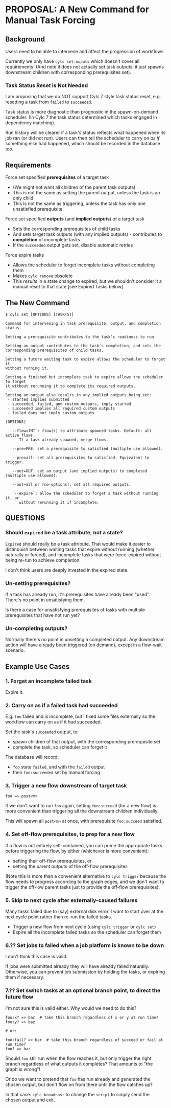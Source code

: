 # PROPOSAL: A New Command for Manual Task Forcing


## Background

Users need to be able to intervene and affect the progression of workflows.

Currently we only have `cylc set-ouputs` which doesn't cover all requirements.
(And note it does not actually set task outputs: it just spawns downstream
children with corresponding prerequisites set).


### Task Status Reset is Not Needed

I am proposing that we do NOT support Cylc 7 style task status reset, e.g.
resetting a task from `failed` to `succeeded`.

Task status is more diagnostic than prognostic in the spawn-on-demand
scheduler. (In Cylc 7 the task status determined which tasks engaged in
dependency matching). 

Run history will be clearer if a task's status reflects what happened when
its job ran (or did not run). Users can then tell the scheduler to carry on *as
if* something else had happened, which should be recorded in the database too.


## Requirements

Force set specified **prerequisites** of a target task
  - (We might not want all children of the parent task outputs)
  - This is not the same as setting the parent output, unless the task is an
    only child
  - This is not the same as triggering, unless the task has only one
    unsatisfied prerequisite

Force set specified **outputs** (and **implied outputs**) of a target task
  - Sets the corresponding prerequisites of child tasks
  - And sets target task outputs (with any implied outputs) - contributes to
    **completion** of incomplete tasks
  - If the `succeeded` output gets set, disable automatic retries

Force expire tasks
  - Allows the scheduler to forget incomplete tasks without completing them 
  - Makes `cylc remove` obsolete
  - This *results* in a state change to expired, but we shouldn't consider it a
    manual reset to that state [see Expired Tasks below]


## The New Command

```
$ cylc set [OPTIONS] [TASK(S)]

Command for intervening in task prerequisite, output, and completion status.

Setting a prerequisite contributes to the task's readiness to run.

Setting an output contributes to the task's completion, and sets the
corresponding prerequisites of child tasks.

Setting a future waiting task to expire allows the scheduler to forget it
without running it.

Setting a finished but incomplete task to expire allows the scheduler to forget
it without rerunning it to complete its required outputs.

Setting an output also results in any implied outputs being set:
 - started implies submitted
 - succeeded, failed, and custom outputs, imply started
 - succeeded implies all required custom outputs
 - failed does not imply custom outputs

[OPTIONS]

   --flow=INT`: flow(s) to attribute spawned tasks. Default: all active flows.
      If a task already spawned, merge flows.

   --pre=PRE: set a prerequisite to satisfied (multiple use allowed).

   --pre=all: set all prerequisites to satisfied. Equivalent to trigger.

   --out=OUT: set an output (and implied outputs) to completed (multiple use allowed).

   --out=all or [no-options]: set all required outputs.

   `--expire`: allow the scheduler to forget a task without running it, or
      without rerunning it if incomplete.

```



## QUESTIONS

### Should `expired` be a task attribute, not a state?

`Expired` should really be a task attribute. That would make it easier
to distinbuish between waiting tasks that expire without running (whether
naturally or forced), and incomplete tasks that were force-expired without
being re-run to achieve completion.

I don't think users are deeply invested in the expired state.


### Un-setting prerequisites?

If a task has already run, it's prerequisites have already been "used". There's
no point in unsatisfying them.

Is there a case for unsatisfying prerequisites of tasks with multiple
prerequisites that have not run yet?


### Un-completing outputs?

Normally there's no point in unsetting a completed output. Any downstream
action will have already been triggered (on demand), except in a flow-wait
scenario.


## Example Use Cases


### 1. Forget an incomplete failed task

Expire it.


### 2. Carry on as if a failed task had succeeded

E.g. `foo` failed and is incomplete, but I fixed some files externally
so the workflow can carry on as if it had succeeded.

Set the task's `succeeded` output, to:
- spawn children of that output, with the corresponding prerequisite set
- complete the task, so scheduler can forget it

The database will record:
- `foo` state `failed`, and with the `failed` output
- then `foo:succeeded` set by manual forcing


### 3. Trigger a new flow downstream of target task 

`foo => post<m>`

If we don't want to run `foo` again, setting `foo:succeed` (for a new flow) is
more convenient than triggering all the downstream children individually.

This will spawn all `post<m>` at once, with prerequisite `foo:succeed` satisfied.


### 4. Set off-flow prerequisites, to prep for a new flow

If a flow is not entirely self-contained, you can prime the appropriate tasks
before triggering the flow, by either (whichever is more convenient):
- setting their off-flow prerequisites, or
- setting the parent outputs of the off-flow prerequisites

(Note this is more than a convenient alternative to `cylc trigger` because the
flow needs to progress according to the graph edges, and we don't want to
trigger the off-low parent tasks just to provide the off-flow prerequisites).


### 5. Skip to next cycle after externally-caused failures

Many tasks failed due to (say) external disk error. I want to start over at the
next cycle point rather than re-run the failed tasks.

- Trigger a new flow from next cycle (using `cylc trigger` or `cylc set`)
- Expire all the incomplete failed tasks so the scheduler can forget them


### 6.?? Set jobs to failed when a job platform is known to be down

I don't think this case is valid.

If jobs were submitted already they will have already failed naturally.
Otherwise, you can prevent job submission by holding the tasks, or expiring
them if necessary.


### 7.?? Set switch tasks at an optional branch point, to direct the future flow

I'm not sure this is valid either. Why would we need to do this?

```
foo:x? => bar  # take this branch regardless of x or y at run time?
foo:y? => baz

# or:

foo:fail? => bar  # take this branch regardless of succeed or fail at run time?
foo? => baz
```

Should `foo` still run when the flow reaches it, but only trigger the right
branch regardless of what outputs it completes? That amounts to "the graph is
wrong"!

Or do we want to pretend that `foo` has run already and generated the chosen
output, but don't flow on from there until the flow catches up?

In that case: `cylc broadcast` to change the `script` to simply send the chosen
output and exit.
